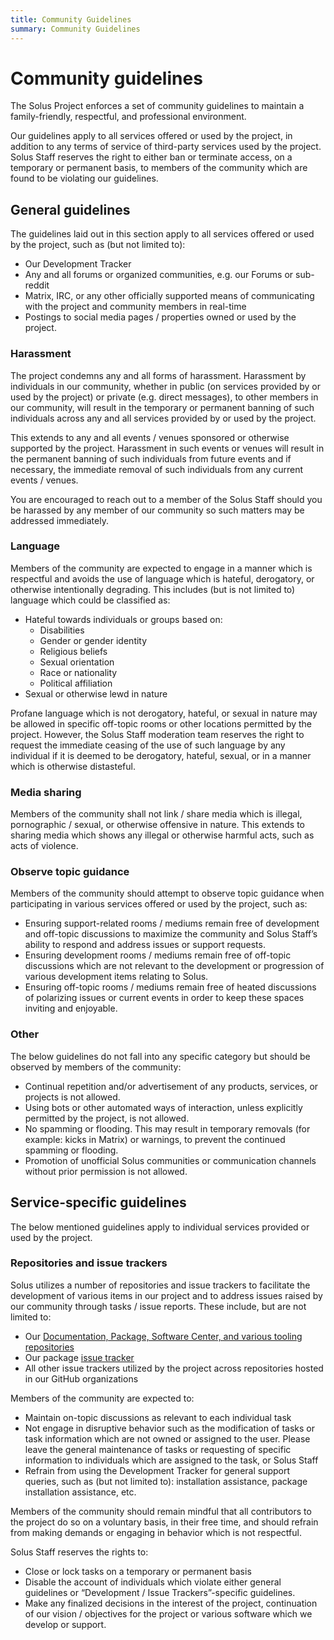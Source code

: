 ```yaml
---
title: Community Guidelines
summary: Community Guidelines
---
```


# Community guidelines

The Solus Project enforces a set of community guidelines to maintain a family-friendly, respectful, and professional environment.

Our guidelines apply to all services offered or used by the project, in addition to any terms of service of third-party services used by the project. Solus Staff reserves the right to either ban or terminate access, on a temporary or permanent basis, to members of the community which are found to be violating our guidelines.

## General guidelines

The guidelines laid out in this section apply to all services offered or used by the project, such as (but not limited to):

- Our Development Tracker
- Any and all forums or organized communities, e.g. our Forums or sub-reddit
- Matrix, IRC, or any other officially supported means of communicating with the project and community members in real-time
- Postings to social media pages / properties owned or used by the project.

### Harassment

The project condemns any and all forms of harassment. Harassment by individuals in our community, whether in public (on services provided by or used by the project) or private (e.g. direct messages), to other members in our community, will result in the temporary or permanent banning of such individuals across any and all services provided by or used by the project.

This extends to any and all events / venues sponsored or otherwise supported by the project. Harassment in such events or venues will result in the permanent banning of such individuals from future events and if necessary, the immediate removal of such individuals from any current events / venues.

You are encouraged to reach out to a member of the Solus Staff should you be harassed by any member of our community so such matters may be addressed immediately.

### Language

Members of the community are expected to engage in a manner which is respectful and avoids the use of language which is hateful, derogatory, or otherwise intentionally degrading. This includes (but is not limited to) language which could be classified as:

- Hateful towards individuals or groups based on:
  - Disabilities
  - Gender or gender identity
  - Religious beliefs
  - Sexual orientation
  - Race or nationality
  - Political affiliation
- Sexual or otherwise lewd in nature

Profane language which is not derogatory, hateful, or sexual in nature may be allowed in specific off-topic rooms or other locations permitted by the project. However, the Solus Staff moderation team reserves the right to request the immediate ceasing of the use of such language by any individual if it is deemed to be derogatory, hateful, sexual, or in a manner which is otherwise distasteful.

### Media sharing

Members of the community shall not link / share media which is illegal, pornographic / sexual, or otherwise offensive in nature. This extends to sharing media which shows any illegal or otherwise harmful acts, such as acts of violence.

### Observe topic guidance

Members of the community should attempt to observe topic guidance when participating in various services offered or used by the project, such as:

- Ensuring support-related rooms / mediums remain free of development and off-topic discussions to maximize the community and Solus Staff’s ability to respond and address issues or support requests.
- Ensuring development rooms / mediums remain free of off-topic discussions which are not relevant to the development or progression of various development items relating to Solus.
- Ensuring off-topic rooms / mediums remain free of heated discussions of polarizing issues or current events in order to keep these spaces inviting and enjoyable.

### Other

The below guidelines do not fall into any specific category but should be observed by members of the community:

- Continual repetition and/or advertisement of any products, services, or projects is not allowed.
- Using bots or other automated ways of interaction, unless explicitly permitted by the project, is not allowed.
- No spamming or flooding. This may result in temporary removals (for example: kicks in Matrix) or warnings, to prevent the continued spamming or flooding.
- Promotion of unofficial Solus communities or communication channels without prior permission is not allowed.

## Service-specific guidelines

The below mentioned guidelines apply to individual services provided or used by the project.

### Repositories and issue trackers

Solus utilizes a number of repositories and issue trackers to facilitate the development of various items in our project and to address issues raised by our community through tasks / issue reports. These include, but are not limited to:

- Our [Documentation, Package, Software Center, and various tooling repositories](https://github.com/getsolus/)
- Our package [issue tracker](https://github.com/getsolus/packages/issues)
- All other issue trackers utilized by the project across repositories hosted in our GitHub organizations

Members of the community are expected to:

- Maintain on-topic discussions as relevant to each individual task
- Not engage in disruptive behavior such as the modification of tasks or task information which are not owned or assigned to the user. Please leave the general maintenance of tasks or requesting of specific information to individuals which are assigned to the task, or Solus Staff
- Refrain from using the Development Tracker for general support queries, such as (but not limited to): installation assistance, package installation assistance, etc.

Members of the community should remain mindful that all contributors to the project do so on a voluntary basis, in their free time, and should refrain from making demands or engaging in behavior which is not respectful.

Solus Staff reserves the rights to:

- Close or lock tasks on a temporary or permanent basis
- Disable the account of individuals which violate either general guidelines or “Development / Issue Trackers”-specific guidelines.
- Make any finalized decisions in the interest of the project, continuation of our vision / objectives for the project or various software which we develop or support.
